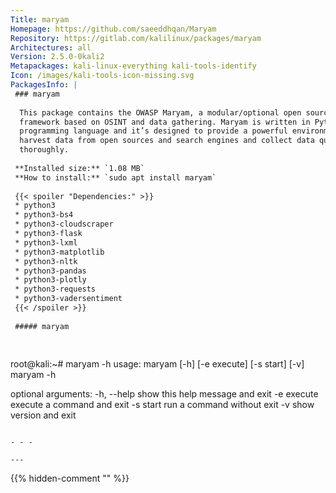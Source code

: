 ```yaml
---
Title: maryam
Homepage: https://github.com/saeeddhqan/Maryam
Repository: https://gitlab.com/kalilinux/packages/maryam
Architectures: all
Version: 2.5.0-0kali2
Metapackages: kali-linux-everything kali-tools-identify 
Icon: /images/kali-tools-icon-missing.svg
PackagesInfo: |
 ### maryam
 
  This package contains the OWASP Maryam, a modular/optional open source
  framework based on OSINT and data gathering. Maryam is written in Python
  programming language and it’s designed to provide a powerful environment to
  harvest data from open sources and search engines and collect data quickly and
  thoroughly.
 
 **Installed size:** `1.08 MB`  
 **How to install:** `sudo apt install maryam`  
 
 {{< spoiler "Dependencies:" >}}
 * python3
 * python3-bs4
 * python3-cloudscraper
 * python3-flask
 * python3-lxml
 * python3-matplotlib
 * python3-nltk
 * python3-pandas
 * python3-plotly
 * python3-requests
 * python3-vadersentiment
 {{< /spoiler >}}
 
 ##### maryam
 
 
 ```
 root@kali:~# maryam -h
 usage: maryam [-h] [-e execute] [-s start] [-v]
 maryam -h
 
 optional arguments:
 	  -h, --help   show this help message and exit
 	  -e execute   execute a command and exit
 	  -s start     run a command without exit
 	  -v           show version and exit
 ```
 
 - - -
 
---
```

{{% hidden-comment "<!--Do not edit anything above this line-->" %}}
